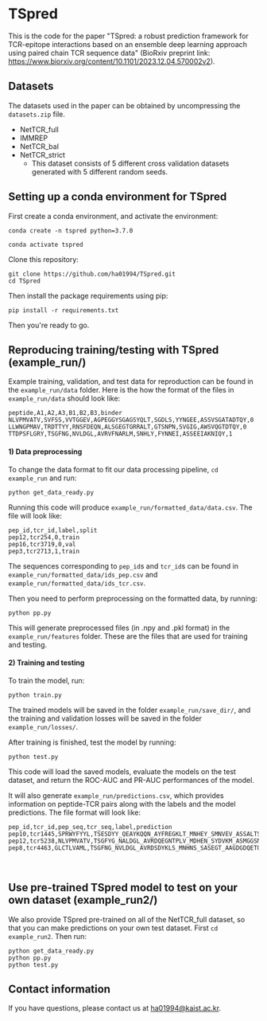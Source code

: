 # TSpred

This is the code for the paper "TSpred: a robust prediction framework for TCR-epitope interactions based on an ensemble deep learning approach using paired chain TCR sequence data" (BioRxiv preprint link: https://www.biorxiv.org/content/10.1101/2023.12.04.570002v2). 
&nbsp;


## Datasets
The datasets used in the paper can be obtained by uncompressing the `datasets.zip` file. 
- NetTCR_full
- IMMREP
- NetTCR_bal
- NetTCR_strict
    - This dataset consists of 5 different cross validation datasets generated with 5 different random seeds.
&nbsp;


## Setting up a conda environment for TSpred
First create a conda environment, and activate the environment:
```
conda create -n tspred python=3.7.0
```
```
conda activate tspred
```
Clone this repository:
```
git clone https://github.com/ha01994/TSpred.git
cd TSpred
```
Then install the package requirements using pip:
```
pip install -r requirements.txt
```
Then you're ready to go.
&nbsp;


## Reproducing training/testing with TSpred (example_run/)
Example training, validation, and test data for reproduction can be found in the `example_run/data` folder. 
Here is the how the format of the files in `example_run/data` should look like:

    peptide,A1,A2,A3,B1,B2,B3,binder
    NLVPMVATV,SVFSS,VVTGGEV,AGPEGGYSGAGSYQLT,SGDLS,YYNGEE,ASSVSGATADTQY,0
    LLWNGPMAV,TRDTTYY,RNSFDEQN,ALSGEGTGRRALT,GTSNPN,SVGIG,AWSVQGTDTQY,0
    TTDPSFLGRY,TSGFNG,NVLDGL,AVRVFNARLM,SNHLY,FYNNEI,ASSEEIAKNIQY,1


#### 1) Data preprocessing
To change the data format to fit our data processing pipeline, `cd example_run` and run:
```
python get_data_ready.py
```
Running this code will produce `example_run/formatted_data/data.csv`.
The file will look like:

    pep_id,tcr_id,label,split
    pep12,tcr254,0,train    
    pep16,tcr3719,0,val
    pep3,tcr2713,1,train
    
The sequences corresponding to `pep_id`s and `tcr_id`s can be found in `example_run/formatted_data/ids_pep.csv` and `example_run/formatted_data/ids_tcr.csv`.

Then you need to perform preprocessing on the formatted data, by running:
```
python pp.py
```
This will generate preprocessed files (in .npy and .pkl format) in the `example_run/features` folder. These are the files that are used for training and testing.


#### 2) Training and testing
To train the model, run:
```
python train.py
```
The trained models will be saved in the folder `example_run/save_dir/`, and the training and validation losses will be saved in the folder `example_run/losses/`.

After training is finished, test the model by running:
```
python test.py
```
This code will load the saved models, evaluate the models on the test dataset, and return the ROC-AUC and PR-AUC performances of the model.

It will also generate `example_run/predictions.csv`, which provides information on peptide-TCR pairs along with the labels and the model predictions. The file format will look like:

    pep_id,tcr_id,pep_seq,tcr_seq,label,prediction
    pep10,tcr1445,SPRWYFYYL,TSESDYY_QEAYKQQN_AYFREGKLT_MNHEY_SMNVEV_ASSALTSAKRYEQF,1,0.5357
    pep12,tcr5238,NLVPMVATV,TSGFYG_NALDGL_AVRDQEGNTPLV_MDHEN_SYDVKM_ASMGGSNEQF,1,0.5253
    pep8,tcr4463,GLCTLVAML,TSGFNG_NVLDGL_AVRDSDYKLS_MNHNS_SASEGT_AAGDGDQETQY,0,0.0001

&nbsp;


## Use pre-trained TSpred model to test on your own dataset (example_run2/)
We also provide TSpred pre-trained on all of the NetTCR_full dataset, so that you can make predictions on your own test dataset.
First `cd example_run2`. Then run:
```
python get_data_ready.py
python pp.py
python test.py
```



## Contact information
If you have questions, please contact us at ha01994@kaist.ac.kr. 
&nbsp;


